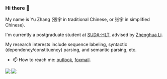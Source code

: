 ### Hi there 👋

<!--
**yzhangcs/yzhangcs** is a ✨ _special_ ✨ repository because its `README.md` (this file) appears on your GitHub profile.

Here are some ideas to get you started:

- 🔭 I’m currently working on ...
- 🌱 I’m currently learning ...
- 👯 I’m looking to collaborate on ...
- 🤔 I’m looking for help with ...
- 💬 Ask me about ...
- 📫 How to reach me: ...
- 😄 Pronouns: ...
- ⚡ Fun fact: ...
-->

My name is Yu Zhang (張宇 in traditional Chinese, or 张宇 in simplified Chinese).

I'm currently a postgraduate student at [SUDA-HLT](http://hlt.suda.edu.cn), advised by [Zhenghua Li](http://hlt.suda.edu.cn/~zhli).

My research interests include sequence labeling, syntactic (dependency/constituency) parsing, and semantic parsing, etc.
- 📫 How to reach me: [outlook](mailto:yzhang.cs@outlook.com), [foxmail](mailto:yzhang.cs@foxmail.com).

<a href="https://github.com/yzhangcs">
  <img align="left" src="https://github-readme-stats.vercel.app/api?username=yzhangcs&count_private=true" />
</a>
<a href="https://github.com/yzhangcs">
  <img align="left" src="https://github-readme-stats.vercel.app/api/top-langs/?username=yzhangcs&hide=HTML,PostScript" />
</a>
